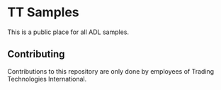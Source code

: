 # TT Samples

This is a public place for all ADL samples.

## Contributing

Contributions to this repository are only done by employees of Trading Technologies International.
